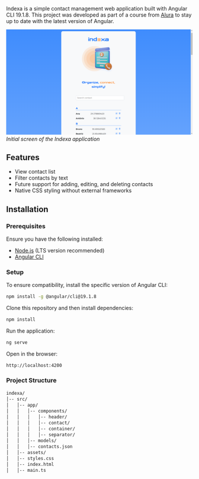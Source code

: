 Indexa is a simple contact management web application built with Angular CLI 19.1.8. This project was developed as part of a course from [Alura](https://www.alura.com.br/) to stay up to date with the latest version of Angular.

![Indexa Home Screen](.screenshots/initial-screen.png)  
*Initial screen of the Indexa application*

## Features
- View contact list 
- Filter contacts by text
- Future support for adding, editing, and deleting contacts  
- Native CSS styling without external frameworks  

## Installation

### Prerequisites  
Ensure you have the following installed:  
- [Node.js](https://nodejs.org/) (LTS version recommended)  
- [Angular CLI](https://angular.io/cli)  

### Setup  

To ensure compatibility, install the specific version of Angular CLI:  
```sh
npm install -g @angular/cli@19.1.8
```
Clone this repository and then install dependencies:  
   ```sh
   npm install
   ```
Run the application:  
   ```sh
   ng serve
   ```
Open in the browser:  
   ```
   http://localhost:4200
   ```

### Project Structure  
```
indexa/
│-- src/
│   │-- app/
│   │   │-- components/
│   │   │   │-- header/
│   │   │   │-- contact/
│   │   │   │-- container/
│   │   │   │-- separator/
│   │   │-- models/
│   │   │-- contacts.json
│   │-- assets/
│   │-- styles.css
│   │-- index.html
│   │-- main.ts
```

